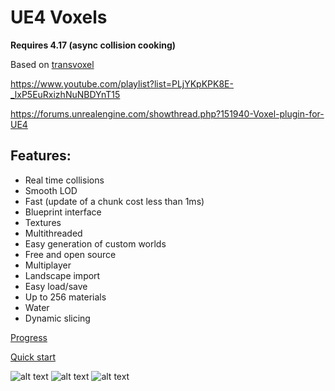 # UE4 Voxels

<b>Requires 4.17 (async collision cooking)</b>

Based on [transvoxel](http://transvoxel.org/)

https://www.youtube.com/playlist?list=PLjYKpKPK8E-_lxP5EuRxizhNuNBDYnT15

https://forums.unrealengine.com/showthread.php?151940-Voxel-plugin-for-UE4

## Features:
* Real time collisions
* Smooth LOD
* Fast (update of a chunk cost less than 1ms)
* Blueprint interface
* Textures
* Multithreaded
* Easy generation of custom worlds
* Free and open source
* Multiplayer
* Landscape import
* Easy load/save
* Up to 256 materials
* Water
* Dynamic slicing

[Progress](https://github.com/Phyronnaz/MarchingCubes/projects/1)

[Quick start](https://github.com/Phyronnaz/MarchingCubes/wiki/Quick-start)


![alt text](https://raw.githubusercontent.com/Phyronnaz/MarchingCubes/master/Screenshot3.png)
![alt text](https://raw.githubusercontent.com/Phyronnaz/MarchingCubes/master/Screenshot2.png)
![alt text](https://raw.githubusercontent.com/Phyronnaz/MarchingCubes/master/Screenshot.png)

